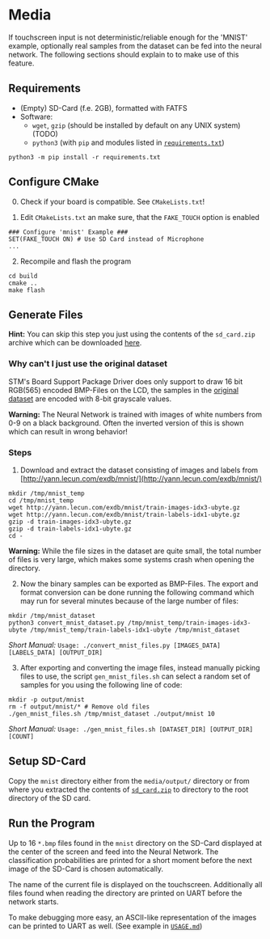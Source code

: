 # Media

If touchscreen input is not deterministic/reliable enough for the 'MNIST' example, optionally real samples from the dataset can be fed into the neural network. The following sections should explain to to make use of this feature.

## Requirements

- (Empty) SD-Card (f.e. 2GB), formatted with FATFS
- Software:
  - `wget`, `gzip` (should be installed by default on any UNIX system) (TODO)
  - `python3` (with `pip` and modules listed in [`requirements.txt`](TODO))
```
python3 -m pip install -r requirements.txt
```

## Configure CMake

0. Check if your board is compatible. See `CMakeLists.txt`!

1. Edit `CMakeLists.txt` an make sure, that the `FAKE_TOUCH` option is enabled

```
### Configure 'mnist' Example ###
SET(FAKE_TOUCH ON) # Use SD Card instead of Microphone
...
```

2. Recompile and flash the program
```
cd build
cmake ..
make flash
```

## Generate Files

**Hint:** You can skip this step you just using the contents of the `sd_card.zip` archive which can be downloaded [here](https://raw.githubusercontent.com/PhilippvK/stm32-tflm-demos/master/media/sd_card.zip).

### Why can't I just use the original dataset

STM's Board Support Package Driver does only support to draw 16 bit RGB(565) encoded BMP-Files on the LCD, the samples in the [original dataset](TODO) are encoded with 8-bit grayscale values.

**Warning:** The Neural Network is trained with images of white numbers from 0-9 on a black background. Often the inverted version of this is shown which can result in wrong behavior!

### Steps

1. Download and extract the dataset consisting of images and labels from [http://yann.lecun.com/exdb/mnist/](http://yann.lecun.com/exdb/mnist/)

```
mkdir /tmp/mnist_temp
cd /tmp/mnist_temp
wget http://yann.lecun.com/exdb/mnist/train-images-idx3-ubyte.gz
wget http://yann.lecun.com/exdb/mnist/train-labels-idx1-ubyte.gz
gzip -d train-images-idx3-ubyte.gz
gzip -d train-labels-idx1-ubyte.gz
cd -
```

**Warning:** While the file sizes in the dataset are quite small, the total number of files is very large, which makes some systems crash when opening the directory.

2. Now the binary samples can be exported as BMP-Files. The export and format conversion can be done running the following command which may run for several minutes because of the large number of files:

```
mkdir /tmp/mnist_dataset
python3 convert_mnist_dataset.py /tmp/mnist_temp/train-images-idx3-ubyte /tmp/mnist_temp/train-labels-idx1-ubyte /tmp/mnist_dataset
```

*Short Manual:* `Usage: ./convert_mnist_files.py [IMAGES_DATA] [LABELS_DATA] [OUTPUT_DIR]`

3. After exporting and converting the image files, instead manually picking files to use, the script `gen_mnist_files.sh` can select a random set of samples for you using the following line of code:
 
```
mkdir -p output/mnist
rm -f output/mnist/* # Remove old files
./gen_mnist_files.sh /tmp/mnist_dataset ./output/mnist 10
```

*Short Manual:* `Usage: ./gen_mnist_files.sh [DATASET_DIR] [OUTPUT_DIR] [COUNT]`

## Setup SD-Card

Copy the `mnist` directory either from the `media/output/` directory or from where you extracted the contents of [`sd_card.zip`](https://raw.githubusercontent.com/PhilippvK/stm32-tflm-demos/master/media/sd_card.zip) to directory to the root directory of the SD card.


## Run the Program

Up to 16 `*.bmp` files found in the `mnist` directory on the SD-Card displayed at the center of the screen and feed into the Neural Network. The classification probabilities are printed for a short moment before the next image of the SD-Card is chosen automatically.

The name of the current file is displayed on the touchscreen. Additionally all files found when reading the directory are printed on UART before the network starts.

To make debugging more easy, an ASCII-like representation of the images can be printed to UART as well. (See example in [`USAGE.md`](TODO))
